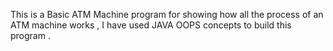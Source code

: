 This is a Basic ATM Machine program for showing how all the process of an ATM machine works , I have used JAVA OOPS concepts to build this program .
